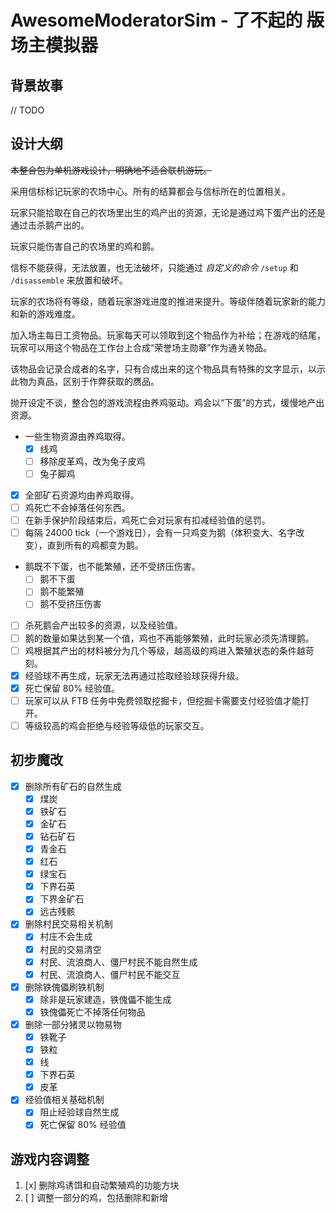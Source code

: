 # AwesomeModeratorSim - 了不起的 ~~版~~ 场主模拟器

## 背景故事

// TODO

## 设计大纲

~~本整合包为单机游戏设计，明确地不适合联机游玩。~~

采用信标标记玩家的农场中心。所有的结算都会与信标所在的位置相关。

玩家只能拾取在自己的农场里出生的鸡产出的资源，无论是通过鸡下蛋产出的还是通过击杀鹅产出的。

玩家只能伤害自己的农场里的鸡和鹅。

信标不能获得，无法放置，也无法破坏，只能通过 *自定义的命令* `/setup` 和 `/disassemble` 来放置和破坏。

玩家的农场将有等级，随着玩家游戏进度的推进来提升。等级伴随着玩家新的能力和新的游戏难度。

加入场主每日工资物品。玩家每天可以领取到这个物品作为补给；在游戏的结尾，玩家可以用这个物品在工作台上合成“荣誉场主勋章”作为通关物品。

该物品会记录合成者的名字，只有合成出来的这个物品具有特殊的文字显示，以示此物为真品，区别于作弊获取的赝品。

抛开设定不谈，整合包的游戏流程由养鸡驱动。鸡会以“下蛋”的方式，缓慢地产出资源。

- 一些生物资源由养鸡取得。
  - [x] 线鸡
  - [ ] 移除皮革鸡，改为兔子皮鸡
  - [ ] 兔子脚鸡
- [x] 全部矿石资源均由养鸡取得。
- [ ] 鸡死亡不会掉落任何东西。
- [ ] 在新手保护阶段结束后，鸡死亡会对玩家有扣减经验值的惩罚。
- [ ] 每隔 24000 tick（一个游戏日），会有一只鸡变为鹅（体积变大、名字改变），直到所有的鸡都变为鹅。
- 鹅既不下蛋，也不能繁殖，还不受挤压伤害。
  - [ ] 鹅不下蛋
  - [ ] 鹅不能繁殖
  - [ ] 鹅不受挤压伤害
- [ ] 杀死鹅会产出较多的资源，以及经验值。
- [ ] 鹅的数量如果达到某一个值，鸡也不再能够繁殖，此时玩家必须先清理鹅。
- [ ] 鸡根据其产出的材料被分为几个等级，越高级的鸡进入繁殖状态的条件越苛刻。
- [x] 经验球不再生成，玩家无法再通过拾取经验球获得升级。
- [x] 死亡保留 80% 经验值。
- [ ] 玩家可以从 FTB 任务中免费领取挖掘卡，但挖掘卡需要支付经验值才能打开。
- [ ] 等级较高的鸡会拒绝与经验等级低的玩家交互。

## 初步魔改
- [x] 删除所有矿石的自然生成
  - [x] 煤炭
  - [x] 铁矿石
  - [x] 金矿石
  - [x] 钻石矿石
  - [x] 青金石
  - [x] 红石
  - [x] 绿宝石
  - [x] 下界石英
  - [x] 下界金矿石
  - [x] 远古残骸
- [x] 删除村民交易相关机制
  - [x] 村庄不会生成
  - [x] 村民的交易清空
  - [x] 村民、流浪商人、僵尸村民不能自然生成
  - [x] 村民、流浪商人、僵尸村民不能交互
- [x] 删除铁傀儡刷铁机制
  - [x] 除非是玩家建造，铁傀儡不能生成
  - [x] 铁傀儡死亡不掉落任何物品
- [x] 删除一部分猪灵以物易物
  - [x] 铁靴子
  - [x] 铁粒
  - [x] 线
  - [x] 下界石英
  - [x] 皮革
- [x] 经验值相关基础机制
  - [x] 阻止经验球自然生成
  - [x] 死亡保留 80% 经验值

## 游戏内容调整

1. [x] 删除鸡诱饵和自动繁殖鸡的功能方块
2. [ ] 调整一部分的鸡，包括删除和新增
